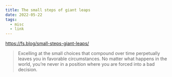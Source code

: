 ```yaml
---
title: The small steps of giant leaps
date: 2022-05-22
tags:
  - misc
  - link
---
```


https://fs.blog/small-steps-giant-leaps/

> Excelling at the small choices that compound over time perpetually leaves you in favorable circumstances. No matter what happens in the world, you’re never in a position where you are forced into a bad decision.

